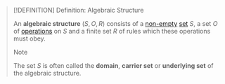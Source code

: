>[!DEFINITION] Definition: Algebraic Structure
>
>An **algebraic structure** $(S, O, R)$ consists of a [non-empty](../../Set%20Theory/The%20Empty%20Set.md) [set](../../Set%20Theory/Set.md) $S$, a set $O$ of [operations](Operations/Operation.md) on $S$ and a finite set $R$ of rules which these operations must obey.
>
>>[!NOTE]
>>
>>The set $S$ is often called the **domain**, **carrier set** or **underlying set** of the algebraic structure.
>>
>